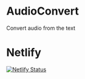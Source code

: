 # AudioConvert
Convert audio from the text
# Netlify
[![Netlify Status](https://api.netlify.com/api/v1/badges/fab8a330-9cca-408f-b60a-d3cf4598829f/deploy-status)](https://app.netlify.com/sites/audioconverter/deploys)
